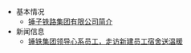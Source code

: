 - 基本情况
  - [锤子铁路集团有限公司简介](/BYDCity/base/SR_brief.md)
- 新闻信息
  - [锤铁集团领导心系员工，走访新建员工宿舍送温暖](/BYDCity/news/230902_1.md)
